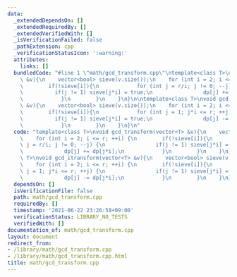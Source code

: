 ```yaml
---
data:
  _extendedDependsOn: []
  _extendedRequiredBy: []
  _extendedVerifiedWith: []
  _isVerificationFailed: false
  _pathExtension: cpp
  _verificationStatusIcon: ':warning:'
  attributes:
    links: []
  bundledCode: "#line 1 \"math/gcd_transform.cpp\"\ntemplate<class T>\nvoid gcd_transform(vector<T>\
    \ &v){\n    vector<bool> sieve(v.size());\n    for (int i = 2; i <= r; ++i) {\n\
    \        if(!sieve[i]){\n            for (int j = r/i; j != 0; --j) {\n      \
    \          if(j != 1) sieve[j*i] = true;\n                dp[j] += dp[j*i];\n\
    \            }\n        }\n    }\n}\n\ntemplate<class T>\nvoid gcd_itransform(vector<T>\
    \ &v){\n    vector<bool> sieve(v.size());\n    for (int i = 2; i <= r; ++i) {\n\
    \        if(!sieve[i]){\n            for (int j = 1; j*i <= r; ++j) {\n      \
    \          if(j != 1) sieve[j*i] = true;\n                dp[j] -= dp[j*i];\n\
    \            }\n        }\n    }\n}\n"
  code: "template<class T>\nvoid gcd_transform(vector<T> &v){\n    vector<bool> sieve(v.size());\n\
    \    for (int i = 2; i <= r; ++i) {\n        if(!sieve[i]){\n            for (int\
    \ j = r/i; j != 0; --j) {\n                if(j != 1) sieve[j*i] = true;\n   \
    \             dp[j] += dp[j*i];\n            }\n        }\n    }\n}\n\ntemplate<class\
    \ T>\nvoid gcd_itransform(vector<T> &v){\n    vector<bool> sieve(v.size());\n\
    \    for (int i = 2; i <= r; ++i) {\n        if(!sieve[i]){\n            for (int\
    \ j = 1; j*i <= r; ++j) {\n                if(j != 1) sieve[j*i] = true;\n   \
    \             dp[j] -= dp[j*i];\n            }\n        }\n    }\n}"
  dependsOn: []
  isVerificationFile: false
  path: math/gcd_transform.cpp
  requiredBy: []
  timestamp: '2021-06-22 23:26:58+09:00'
  verificationStatus: LIBRARY_NO_TESTS
  verifiedWith: []
documentation_of: math/gcd_transform.cpp
layout: document
redirect_from:
- /library/math/gcd_transform.cpp
- /library/math/gcd_transform.cpp.html
title: math/gcd_transform.cpp
---
```

